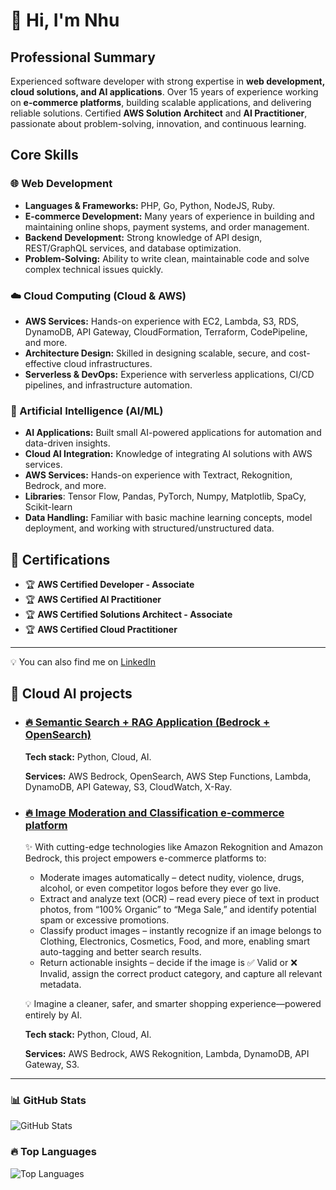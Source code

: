 # 👋 Hi, I'm Nhu

## **Professional Summary**

Experienced software developer with strong expertise in **web development, cloud solutions, and AI applications**. Over 15 years of experience working on **e-commerce platforms**, building scalable applications, and delivering reliable solutions. Certified **AWS Solution Architect** and **AI Practitioner**, passionate about problem-solving, innovation, and continuous learning.


## **Core Skills**

### 🌐 Web Development

* **Languages & Frameworks:** PHP, Go, Python, NodeJS, Ruby.
* **E-commerce Development:** Many years of experience in building and maintaining online shops, payment systems, and order management.
* **Backend Development:** Strong knowledge of API design, REST/GraphQL services, and database optimization.
* **Problem-Solving:** Ability to write clean, maintainable code and solve complex technical issues quickly.

### ☁️ Cloud Computing (Cloud & AWS)

* **AWS Services:** Hands-on experience with EC2, Lambda, S3, RDS, DynamoDB, API Gateway, CloudFormation, Terraform, CodePipeline, and more.
* **Architecture Design:** Skilled in designing scalable, secure, and cost-effective cloud infrastructures.
* **Serverless & DevOps:** Experience with serverless applications, CI/CD pipelines, and infrastructure automation.

### 🤖 Artificial Intelligence (AI/ML)

* **AI Applications:** Built small AI-powered applications for automation and data-driven insights.
* **Cloud AI Integration:** Knowledge of integrating AI solutions with AWS services.
* **AWS Services:** Hands-on experience with Textract, Rekognition, Bedrock, and more.
* **Libraries**: Tensor Flow, Pandas, PyTorch, Numpy, Matplotlib, SpaCy, Scikit-learn
* **Data Handling:** Familiar with basic machine learning concepts, model deployment, and working with structured/unstructured data.

## 📜 Certifications
- 🏆 **AWS Certified Developer - Associate**
- 🏆 **AWS Certified AI Practitioner**
- 🏆 **AWS Certified Solutions Architect - Associate**
- 🏆 **AWS Certified Cloud Practitioner**


---
💡 You can also find me on [LinkedIn](https://www.linkedin.com/in/)  

## 🚀 Cloud AI projects
- ### [🔥 Semantic Search + RAG Application (Bedrock + OpenSearch)](https://www.youtube.com/watch?v=IfqwZUk6rtg)  
  
  **Tech stack:** Python, Cloud, AI.
  
  **Services:** AWS Bedrock, OpenSearch, AWS Step Functions, Lambda, DynamoDB, API Gateway, S3, CloudWatch, X-Ray.
  
- ### [🔥 Image Moderation and Classification e-commerce platform](https://github.com/tqnhu4/AI/tree/main/Projects/%5BBedrock%5D%203.Image%20moderation%20%26%20classification%20system%20for%20e-commerce%20platform)  
  
  ✨ With cutting-edge technologies like Amazon Rekognition and Amazon Bedrock, this project empowers e-commerce platforms to:

  - Moderate images automatically – detect nudity, violence, drugs, alcohol, or even competitor logos before they ever go live.
  - Extract and analyze text (OCR) – read every piece of text in product photos, from “100% Organic” to “Mega Sale,” and identify potential spam or excessive promotions.
  - Classify product images – instantly recognize if an image belongs to Clothing, Electronics, Cosmetics, Food, and more, enabling smart auto-tagging and better search results.
  - Return actionable insights – decide if the image is ✅ Valid or ❌ Invalid, assign the correct product category, and capture all relevant metadata.

  💡 Imagine a cleaner, safer, and smarter shopping experience—powered entirely by AI.

  **Tech stack:** Python, Cloud, AI.
  
  **Services:** AWS Bedrock, AWS Rekognition, Lambda, DynamoDB, API Gateway, S3.
  
---

### 📊 GitHub Stats
![GitHub Stats](https://github-readme-stats.vercel.app/api?username=tqnhu4&show_icons=true&theme=radical)

### 🔥 Top Languages
![Top Languages](https://github-readme-stats.vercel.app/api/top-langs/?username=tqnhu4&layout=compact&theme=radical)

